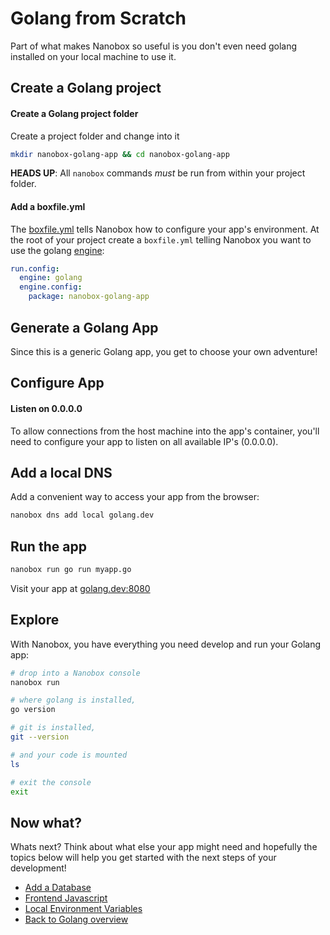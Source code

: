 # Golang from Scratch
Part of what makes Nanobox so useful is you don't even need golang installed on your local machine to use it.

## Create a Golang project

#### Create a Golang project folder
Create a project folder and change into it

```bash
mkdir nanobox-golang-app && cd nanobox-golang-app
```

**HEADS UP**: All `nanobox` commands *must* be run from within your project folder.

#### Add a boxfile.yml
The <a href="https://docs.nanobox.io/boxfile/" target="\_blank">boxfile.yml</a> tells Nanobox how to configure your app's environment. At the root of your project create a `boxfile.yml` telling Nanobox you want to use the golang <a href="https://docs.nanobox.io/engines/" target="\_blank">engine</a>:

```yaml
run.config:
  engine: golang
  engine.config:
    package: nanobox-golang-app
```

## Generate a Golang App
Since this is a generic Golang app, you get to choose your own adventure!

## Configure App

#### Listen on 0.0.0.0
To allow connections from the host machine into the app's container, you'll need to configure your app to listen on all available IP's (0.0.0.0).

## Add a local DNS
Add a convenient way to access your app from the browser:

```bash
nanobox dns add local golang.dev
```

## Run the app

```bash
nanobox run go run myapp.go
```

Visit your app at <a href="http://golang.dev:8080" target="\_blank">golang.dev:8080</a>

## Explore
With Nanobox, you have everything you need develop and run your Golang app:

```bash
# drop into a Nanobox console
nanobox run

# where golang is installed,
go version

# git is installed,
git --version

# and your code is mounted
ls

# exit the console
exit
```

## Now what?
Whats next? Think about what else your app might need and hopefully the topics below will help you get started with the next steps of your development!

* [Add a Database](/golang/generic/add-a-database)
* [Frontend Javascript](/golang/generic/frontend-javascript)
* [Local Environment Variables](/golang/generic/local-evars)
* [Back to Golang overview](/golang/generic)
